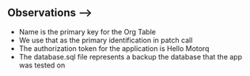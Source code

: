 ## Observations --> 

- Name is the primary key for the Org Table
- We use that as the primary identification in patch call
- The authorization token for the application is Hello Motorq
- The database.sql file represents a backup the database that the app was tested on 

